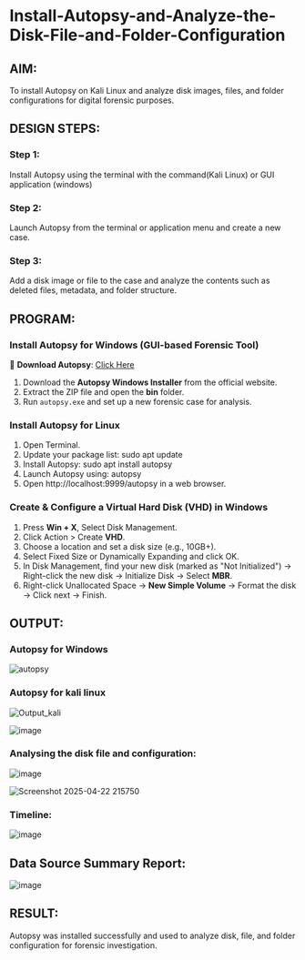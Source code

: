 # Install-Autopsy-and-Analyze-the-Disk-File-and-Folder-Configuration
## AIM:
To install Autopsy on Kali Linux and analyze disk images, files, and folder configurations for digital forensic purposes.

## DESIGN STEPS:
### Step 1:
Install Autopsy using the terminal with the command(Kali Linux) or GUI application (windows)

### Step 2:
Launch Autopsy from the terminal or application menu and create a new case.

### Step 3:
Add a disk image or file to the case and analyze the contents such as deleted files, metadata, and folder structure.

## PROGRAM:
### **Install Autopsy for Windows (GUI-based Forensic Tool)**
🔗 **Download Autopsy**: [Click Here](https://www.autopsy.com/download/)  
1. Download the **Autopsy Windows Installer** from the official website.  
2. Extract the ZIP file and open the **bin** folder.  
3. Run `autopsy.exe` and set up a new forensic case for analysis.

### **Install Autopsy for Linux**
1. Open Terminal.
2. Update your package list: sudo apt update
3. Install Autopsy: sudo apt install autopsy
4. Launch Autopsy using: autopsy
5. Open http://localhost:9999/autopsy in a web browser.

### **Create & Configure a Virtual Hard Disk (VHD) in Windows**

1. Press **Win + X**, Select Disk Management.
2. Click Action > Create **VHD**.
3. Choose a location and set a disk size (e.g., 10GB+).
4. Select Fixed Size or Dynamically Expanding and click OK.
5. In Disk Management, find your new disk (marked as "Not Initialized") -> Right-click the new disk → Initialize Disk → Select **MBR**.
6. Right-click Unallocated Space → **New Simple Volume** → Format the disk -> Click next → Finish.


## OUTPUT:
### Autopsy for Windows
![autopsy](https://github.com/user-attachments/assets/2f5bc402-c133-43e3-8b46-75e30d7a986d)

### Autopsy for kali linux
![Output_kali](https://github.com/user-attachments/assets/a668ff40-c619-4f3e-b59a-89b2bc99c985)

![image](https://github.com/user-attachments/assets/7f6280b0-b50c-497d-84fc-b42a39450ffa)

### Analysing the disk file and configuration:
![image](https://github.com/user-attachments/assets/a4377b18-14e7-4daa-98f4-a6eb9e85f6b6)

![Screenshot 2025-04-22 215750](https://github.com/user-attachments/assets/461a6099-f23a-4e51-b1be-34e9c5409f10)

### Timeline:
![image](https://github.com/user-attachments/assets/a75f3d66-685b-4883-b3b7-ad8140072d96)

## Data Source Summary Report:
![image](https://github.com/user-attachments/assets/150130e9-703c-483c-b7a3-0135665046c5)


## RESULT:
Autopsy was installed successfully and used to analyze disk, file, and folder configuration for forensic investigation.
